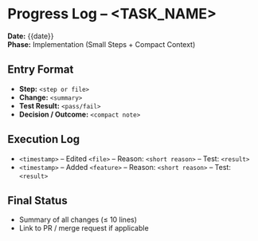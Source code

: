 # Progress Log – <TASK_NAME>
**Date:** {{date}}  
**Phase:** Implementation (Small Steps + Compact Context)

## Entry Format
- **Step:** `<step or file>`
- **Change:** `<summary>`
- **Test Result:** `<pass/fail>`
- **Decision / Outcome:** `<compact note>`

## Execution Log
- `<timestamp>` – Edited `<file>` – Reason: `<short reason>` – Test: `<result>`
- `<timestamp>` – Added `<feature>` – Reason: `<short reason>` – Test: `<result>`

## Final Status
- Summary of all changes (≤ 10 lines)
- Link to PR / merge request if applicable

